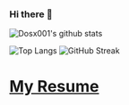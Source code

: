 ### Hi there 👋

![Dosx001's github stats](https://github-readme-stats-dosx001.vercel.app/api/?username=Dosx001&count_private=true&include_all_commits=true&show_icons=true&title_color=fff&icon_color=00e7ff&text_color=9f9f9f&bg_color=151515)

![Top Langs](https://github-readme-stats-dosx001.vercel.app/api/top-langs/?username=Dosx001&langs_count=10&layout=compact&title_color=fff&text_color=00e7ff&bg_color=151515)
![GitHub Streak](https://github-readme-streak-stats.herokuapp.com/?user=Dosx001&theme=black-ice)

# [My Resume](https://raw.githubusercontent.com/Dosx001/Dosx001/main/resume/AndresResume.pdf)
